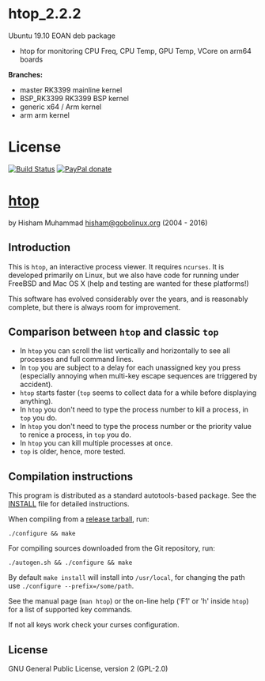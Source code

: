 # htop_2.2.2

Ubuntu 19.10 EOAN deb package

* htop for monitoring CPU Freq, CPU Temp, GPU Temp, VCore on arm64 boards

**Branches:**

* master
  RK3399 mainline kernel
* BSP_RK3399
  RK3399 BSP kernel
* generic
  x64 / Arm kernel
* arm
  arm kernel

# License

[![Build Status](https://travis-ci.org/hishamhm/htop.svg?branch=master)](https://travis-ci.org/hishamhm/htop)
[![PayPal donate](https://img.shields.io/badge/paypal-donate-green.svg)](http://hisham.hm/htop/index.php?page=donate)

[htop](http://hisham.hm/htop/)
====

by Hisham Muhammad <hisham@gobolinux.org> (2004 - 2016)

Introduction
------------

This is `htop`, an interactive process viewer.
It requires `ncurses`. It is developed primarily on Linux,
but we also have code for running under FreeBSD and Mac OS X
(help and testing are wanted for these platforms!)

This software has evolved considerably over the years,
and is reasonably complete, but there is always room for improvement.

Comparison between `htop` and classic `top`
-------------------------------------------

* In `htop` you can scroll the list vertically and horizontally
  to see all processes and full command lines.
* In `top` you are subject to a delay for each unassigned
  key you press (especially annoying when multi-key escape
  sequences are triggered by accident).
* `htop` starts faster (`top` seems to collect data for a while
  before displaying anything).
* In `htop` you don't need to type the process number to
  kill a process, in `top` you do.
* In `htop` you don't need to type the process number or
  the priority value to renice a process, in `top` you do.
* In `htop` you can kill multiple processes at once.
* `top` is older, hence, more tested.

Compilation instructions
------------------------

This program is distributed as a standard autotools-based package.
See the [INSTALL](/INSTALL) file for detailed instructions.

When compiling from a [release tarball](https://hisham.hm/htop/releases/), run:

    ./configure && make

For compiling sources downloaded from the Git repository, run:

    ./autogen.sh && ./configure && make

By default `make install` will install into `/usr/local`, for changing
the path use `./configure --prefix=/some/path`.

See the manual page (`man htop`) or the on-line help ('F1' or 'h'
inside `htop`) for a list of supported key commands.

If not all keys work check your curses configuration.

## License

GNU General Public License, version 2 (GPL-2.0)


